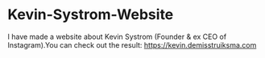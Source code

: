 # Kevin-Systrom-Website
I have made a website about Kevin Systrom (Founder &amp; ex CEO of Instagram).You can check out the result: https://kevin.demisstruiksma.com
